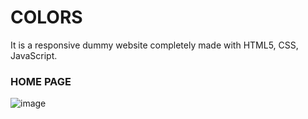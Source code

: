 # COLORS
It is a responsive dummy website completely made with HTML5, CSS, JavaScript.

### **HOME PAGE** 
![image](https://user-images.githubusercontent.com/73077868/118172469-09cde480-b44a-11eb-9b0f-62b03a96f66d.png)


